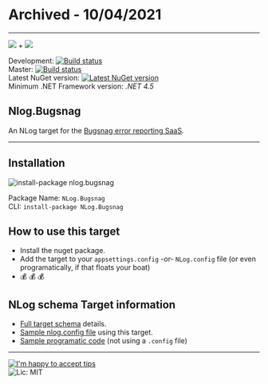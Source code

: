 # Archived - 10/04/2021

---

![](http://nlog-project.org/images/NLog-logo-only_small.png) + ![](http://i.imgur.com/VA7NnER.png)

Development: [![Build status](https://ci.appveyor.com/api/projects/status/uja836rggaxu6cs4?svg=true)](https://ci.appveyor.com/project/PureKrome/nlog-bugsnag-7n0wx)  
Master: [![Build status](https://ci.appveyor.com/api/projects/status/u44xhg1hgo9v05i3?svg=true)](https://ci.appveyor.com/project/PureKrome/nlog-bugsnag)  
Latest NuGet version: [![Latest NuGet version](https://img.shields.io/nuget/v/nlog.bugsnag.svg)](https://www.nuget.org/packages/nlog.bugsnag)  
Minimum .NET Framework version: *.NET 4.5*

## Nlog.Bugsnag

An NLog target for the [Bugsnag error reporting SaaS](http://www.bugsnag.com/).

-----

## Installation

![install-package nlog.bugsnag](http://i.imgur.com/1BHeVPb.png)

Package Name: `NLog.Bugsnag`  
CLI: `install-package NLog.Bugsnag`  

## How to use this target
- Install the nuget package.
- Add the target to your `appsettings.config` -or- `NLog.config` file (or even programatically, if that floats your boat)
- :moneybag: :moneybag: :moneybag: 

## NLog schema Target information
- [Full target schema](https://github.com/PureKrome/NLog.Bugsnag/wiki/Target-Schema) details.
- [Sample nlog.config file](https://github.com/PureKrome/NLog.Bugsnag/wiki/Sample-NLog.config-file) using this target.
- [Sample programatic code](https://github.com/PureKrome/NLog.Bugsnag/wiki/Sample---Programatic-code) (not using a `.config` file)

---
[![I'm happy to accept tips](http://img.shields.io/gratipay/purekrome.svg?style=flat-square)](https://gratipay.com/PureKrome/)  
![Lic: MIT](http://img.shields.io/badge/License-MIT-blue.svg?style=flat-square)
